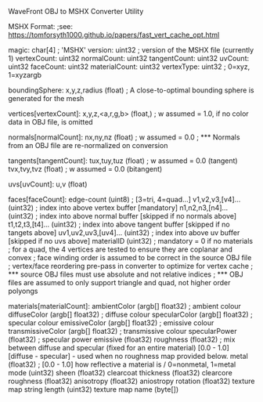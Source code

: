 WaveFront OBJ to MSHX Converter Utility

MSHX Format:
;see: https://tomforsyth1000.github.io/papers/fast_vert_cache_opt.html

magic: char[4] ; 'MSHX'
version:       uint32       ; version of the MSHX file (currently 1)
vertexCount:   uint32
normalCount:   uint32
tangentCount:  uint32
uvCount:       uint32
faceCount:     uint32
materialCount: uint32
vertexType:    uint32       ; 0=xyz, 1=xyzargb

boundingSphere: x,y,z,radius (float)
; A close-to-optimal bounding sphere is generated for the mesh

vertices[vertexCount]:
x,y,z,<a,r,g,b> (float,<float>) ; w assumed = 1.0, if no color data in OBJ file, <ARGB> is omitted

normals[normalCount]:
nx,ny,nz (float) ; w assumed = 0.0
; *** Normals from an OBJ file are re-normalized on conversion

tangents[tangentCount]:
tux,tuy,tuz (float) ; w assumed = 0.0 (tangent)
tvx,tvy,tvz (float) ; w assumed = 0.0 (bitangent)

uvs[uvCount]:
u,v (float)

faces[faceCount]:
edge-count (uint8)            ; [3=tri, 4=quad...]
v1,v2,v3,[v4]... (uint32)     ; index into above vertex buffer [mandatory]
n1,n2,n3,[n4]... (uint32)     ; index into above normal buffer [skipped if no normals above]
t1,t2,t3,[t4]... (uint32)     ; index into above tangent buffer [skipped if no tangets above]
uv1,uv2,uv3,[uv4]... (uint32) ; index into above uv buffer [skipped if no uvs above]
materialID (uint32)           ; mandatory = 0 if no materials
; for a quad, the 4 vertices are tested to ensure they are coplanar and convex
; face winding order is assumed to be correct in the source OBJ file
; vertex/face reordering pre-pass in converter to optimize for vertex cache
; *** source OBJ files must use absolute and not relative indices
; *** OBJ files are assumed to only support triangle and quad, not higher order polyongs

materials[materialCount]:
ambientColor (argb[] float32)      ; ambient colour
diffuseColor (argb[] float32)      ; diffuse colour
specularColor (argb[] float32)     ; specular colour
emissiveColor (argb[] float32)     ; emissive colour
transmissiveColor (argb[] float32) ; transmissive colour
specularPower (float32)            ; specular power
emissive (float32)
roughness (float32)                ; mix between diffuse and specular (fixed for an entire material) [0.0 - 1.0] [diffuse - specular] - used when no roughness map provided below.
metal (float32)                    ; [0.0 - 1.0] how reflective a material is / 0=nonmetal, 1=metal
mode (uint32)
sheen (float32)
clearcoat thickness (float32)
clearcore roughness (float32)
anisotropy (float32)
aniostropy rotation (float32)
texture map string length (uint32)
texture map name (byte[])

